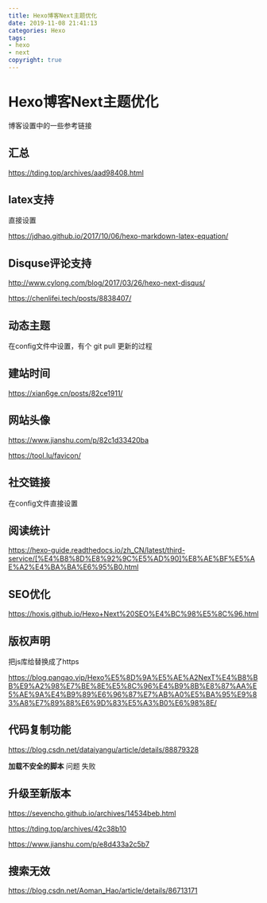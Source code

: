 ```yaml
---
title: Hexo博客Next主题优化
date: 2019-11-08 21:41:13
categories: Hexo
tags:
- hexo
- next
copyright: true
---
```


# Hexo博客Next主题优化

博客设置中的一些参考链接

<!--more-->

## 汇总

<https://tding.top/archives/aad98408.html> 

## latex支持

直接设置

<https://jdhao.github.io/2017/10/06/hexo-markdown-latex-equation/> 

## Disquse评论支持

<http://www.cylong.com/blog/2017/03/26/hexo-next-disqus/> 

<https://chenlifei.tech/posts/8838407/> 

## 动态主题

在config文件中设置，有个 git pull 更新的过程

## 建站时间

<https://xian6ge.cn/posts/82ce1911/> 

## 网站头像

<https://www.jianshu.com/p/82c1d33420ba> 

<https://tool.lu/favicon/> 

## 社交链接

在config文件直接设置

## 阅读统计

<https://hexo-guide.readthedocs.io/zh_CN/latest/third-service/[%E4%B8%8D%E8%92%9C%E5%AD%90]%E8%AE%BF%E5%AE%A2%E4%BA%BA%E6%95%B0.html> 

## SEO优化

<https://hoxis.github.io/Hexo+Next%20SEO%E4%BC%98%E5%8C%96.html> 

## 版权声明

把js库给替换成了https

<https://blog.pangao.vip/Hexo%E5%8D%9A%E5%AE%A2NexT%E4%B8%BB%E9%A2%98%E7%BE%8E%E5%8C%96%E4%B9%8B%E8%87%AA%E5%AE%9A%E4%B9%89%E6%96%87%E7%AB%A0%E5%BA%95%E9%83%A8%E7%89%88%E6%9D%83%E5%A3%B0%E6%98%8E/> 



## 代码复制功能

<https://blog.csdn.net/dataiyangu/article/details/88879328> 

**加载不安全的脚本** 问题 失败 

## 升级至新版本

https://sevencho.github.io/archives/14534beb.html

<https://tding.top/archives/42c38b10> 

<https://www.jianshu.com/p/e8d433a2c5b7> 

## 搜索无效

<https://blog.csdn.net/Aoman_Hao/article/details/86713171> 

